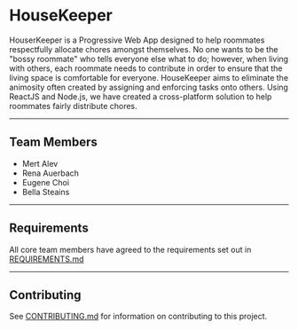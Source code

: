 # HouseKeeper

HouserKeeper is a Progressive Web App designed to help roommates respectfully allocate chores amongst themselves. No one wants to be the "bossy roommate" who tells everyone else what to do; however, when living with others, each roommate needs to contribute in order to ensure that the living space is comfortable for everyone. HouseKeeper aims to eliminate the animosity often created by assigning and enforcing tasks onto others. Using ReactJS and Node.js, we have created a cross-platform solution to help roommates fairly distribute chores.

--- 

## Team Members
 - Mert Alev
 - Rena Auerbach
 - Eugene Choi 
 - Bella Steains

---

## Requirements
All core team members have agreed to the requirements set out in [REQUIREMENTS.md](REQUIREMENTS.md)

---

## Contributing
See [CONTRIBUTING.md](CONTRIBUTING.md) for information on contributing to this project. 


